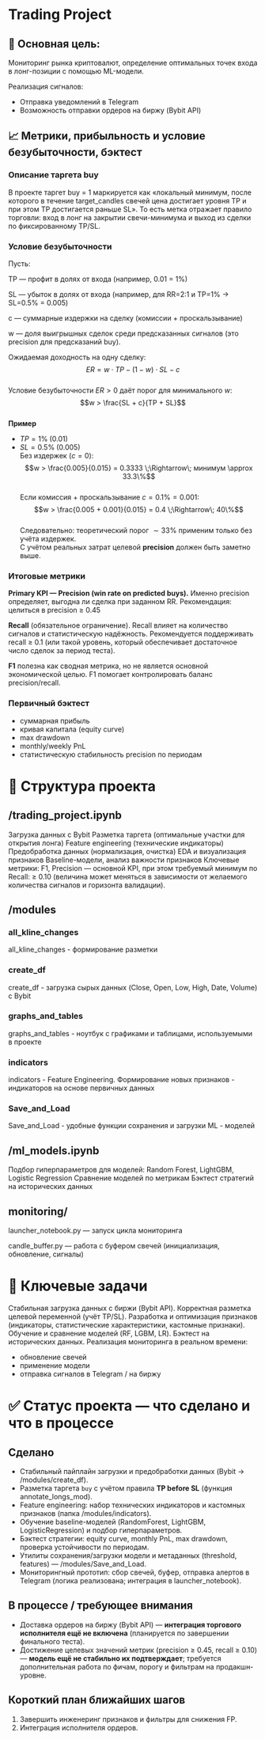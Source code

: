 # Trading Project
## 🎯 Основная цель:
Мониторинг рынка криптовалют, определение оптимальных точек входа в лонг-позиции с помощью ML-модели.

Реализация сигналов:
- Отправка уведомлений в Telegram
- Возможность отправки ордеров на биржу (Bybit API)
## 📈 Метрики, прибыльность и условие безубыточности, бэктест
### Описание таргета buy
В проекте таргет buy = 1 маркируется как «локальный минимум, после которого в течение target_candles свечей цена достигает уровня TP и при этом TP достигается раньше SL». То есть метка отражает правило торговли: вход в лонг на закрытии свечи-минимума и выход из сделки по фиксированному TP/SL.

### Условие безубыточности
Пусть:

TP — профит в долях от входа (например, 0.01 = 1%)

SL — убыток в долях от входа (например, для RR=2:1 и TP=1% → SL=0.5% = 0.005)

c — суммарные издержки на сделку (комиссии + проскальзывание)

w — доля выигрышных сделок среди предсказанных сигналов (это precision для предсказаний buy).

Ожидаемая доходность на одну сделку:  
$$ER = w \cdot TP - (1 - w) \cdot SL - c$$  
Условие безубыточности $ER > 0$ даёт порог для минимального $w$:  
$$w > \frac{SL + c}{TP + SL}$$  
**Пример**  
- $TP = 1\% \;(0.01)$  
- $SL = 0.5\% \;(0.005)$  
Без издержек ($c = 0$):  
$$w > \frac{0.005}{0.015} = 0.3333 \;\Rightarrow\; минимум \approx 33.3\%$$  
Если комиссия + проскальзывание $c = 0.1\% = 0.001$:  
$$w > \frac{0.005 + 0.001}{0.015} = 0.4 \;\Rightarrow\; 40\%$$  
Следовательно: теоретический порог $\sim 33\%$ применим только без учёта издержек.  
С учётом реальных затрат целевой **precision** должен быть заметно выше.  

### Итоговые метрики
**Primary KPI — Precision (win rate on predicted buys).** Именно precision определяет, выгодна ли сделка при заданном RR.
Рекомендация: целиться в precision ≥ 0.45

**Recall** (обязательное ограничение). Recall влияет на количество сигналов и статистическую надёжность. Рекомендуется поддерживать recall ≥ 0.1 (или такой уровень, который обеспечивает достаточное число сделок за период теста).

**F1** полезна как сводная метрика, но не является основной экономической целью. F1 помогает контролировать баланс precision/recall.

### Первичный бэктест
- суммарная прибыль
- кривая капитала (equity curve)
- max drawdown
- monthly/weekly PnL
- статистическую стабильность precision по периодам

# 📂 Структура проекта

## /trading_project.ipynb

Загрузка данных с Bybit
Разметка таргета (оптимальные участки для открытия лонга)
Feature engineering (технические индикаторы)
Предобработка данных (нормализация, очистка)
EDA и визуализация признаков
Baseline-модели, анализ важности признаков
Ключевые метрики: F1, Precision — основной KPI, при этом требуемый минимум по Recall: ≥ 0.10 (величина может меняться в зависимости от желаемого количества сигналов и горизонта валидации).

## /modules
### all_kline_changes
all_kline_changes - формирование разметки

### create_df
create_df - загрузка сырых данных (Close, Open, Low, High, Date, Volume) с Bybit

### graphs_and_tables
graphs_and_tables - ноутбук с графиками и таблицами, используемыми в проекте

### indicators
indicators - Feature Engineering. Формирование новых признаков - индикаторов на основе первичных данных

### Save_and_Load
Save_and_Load - удобные функции сохранения и загрузки ML - моделей

## /ml_models.ipynb

Подбор гиперпараметров для моделей: Random Forest, LightGBM, Logistic Regression
Сравнение моделей по метрикам
Бэктест стратегий на исторических данных

## monitoring/
launcher_notebook.py — запуск цикла мониторинга

candle_buffer.py — работа с буфером свечей (инициализация, обновление, сигналы)

# 🔑 Ключевые задачи

Стабильная загрузка данных с биржи (Bybit API).
Корректная разметка целевой переменной (учёт TP/SL).
Разработка и оптимизация признаков (индикаторы, статистические характеристики, кастомные признаки).
Обучение и сравнение моделей (RF, LGBM, LR).
Бэктест на исторических данных.
Реализация мониторинга в реальном времени:
- обновление свечей
- применение модели
- отправка сигналов в Telegram / на биржу

# ✅ Статус проекта — что сделано и что в процессе

## Сделано
- Стабильный пайплайн загрузки и предобработки данных (Bybit → /modules/create_df).
- Разметка таргета `buy` с учётом правила **TP before SL** (функция annotate_longs_mod).
- Feature engineering: набор технических индикаторов и кастомных признаков (папка /modules/indicators).
- Обучение baseline-моделей (RandomForest, LightGBM, LogisticRegression) и подбор гиперпараметров.
- Бэктест стратегии: equity curve, monthly PnL, max drawdown, проверка устойчивости по периодам.
- Утилиты сохранения/загрузки модели и метаданных (threshold, features) — /modules/Save_and_Load.
- Мониторингный прототип: сбор свечей, буфер, отправка алертов в Telegram (логика реализована; интеграция в launcher_notebook).

## В процессе / требующее внимания
- Доставка ордеров на биржу (Bybit API) — **интеграция торгового исполнителя ещё не включена** (планируется по завершении финального теста).
- Достижение целевых значений метрик (precision ≥ 0.45, recall ≥ 0.10) — **модель ещё не стабильно их подтверждает**; требуется дополнительная работа по фичам, порогу и фильтрам на продакшн-уровне.

## Короткий план ближайших шагов
1. Завершить инженеринг признаков и фильтры для снижения FP.    
2. Интеграция исполнителя ордеров.
